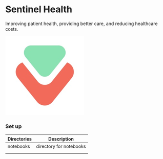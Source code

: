 # Sentinel Health

Improving patient health, providing better care, and reducing healthcare costs.

![Sentinel](sentinal.jpg)

### Set up

| Directories       | Description           |
| ----------------  |:---------------------:| 
| notebooks         |directory for notebooks|
|                   |                       |
|                   |     |                   
